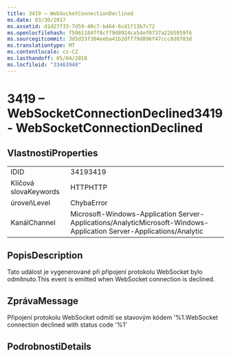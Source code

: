 ```yaml
---
title: 3419 – WebSocketConnectionDeclined
ms.date: 03/30/2017
ms.assetid: d1d27f33-7d59-40c7-b464-6cd1f13b7c72
ms.openlocfilehash: f5061184ff8cff9d8924ca54ef0737a22b5059f6
ms.sourcegitcommit: 3d5d33f384eeba41b2dff79d096f47ccc8d8f03d
ms.translationtype: MT
ms.contentlocale: cs-CZ
ms.lasthandoff: 05/04/2018
ms.locfileid: "33463948"
---
```

# <a name="3419---websocketconnectiondeclined"></a><span data-ttu-id="5c329-102">3419 – WebSocketConnectionDeclined</span><span class="sxs-lookup"><span data-stu-id="5c329-102">3419 - WebSocketConnectionDeclined</span></span>
## <a name="properties"></a><span data-ttu-id="5c329-103">Vlastnosti</span><span class="sxs-lookup"><span data-stu-id="5c329-103">Properties</span></span>  
  
|||  
|-|-|  
|<span data-ttu-id="5c329-104">ID</span><span class="sxs-lookup"><span data-stu-id="5c329-104">ID</span></span>|<span data-ttu-id="5c329-105">3419</span><span class="sxs-lookup"><span data-stu-id="5c329-105">3419</span></span>|  
|<span data-ttu-id="5c329-106">Klíčová slova</span><span class="sxs-lookup"><span data-stu-id="5c329-106">Keywords</span></span>|<span data-ttu-id="5c329-107">HTTP</span><span class="sxs-lookup"><span data-stu-id="5c329-107">HTTP</span></span>|  
|<span data-ttu-id="5c329-108">úroveň</span><span class="sxs-lookup"><span data-stu-id="5c329-108">Level</span></span>|<span data-ttu-id="5c329-109">Chyba</span><span class="sxs-lookup"><span data-stu-id="5c329-109">Error</span></span>|  
|<span data-ttu-id="5c329-110">Kanál</span><span class="sxs-lookup"><span data-stu-id="5c329-110">Channel</span></span>|<span data-ttu-id="5c329-111">Microsoft-Windows-Application Server-Applications/Analytic</span><span class="sxs-lookup"><span data-stu-id="5c329-111">Microsoft-Windows-Application Server-Applications/Analytic</span></span>|  
  
## <a name="description"></a><span data-ttu-id="5c329-112">Popis</span><span class="sxs-lookup"><span data-stu-id="5c329-112">Description</span></span>  
 <span data-ttu-id="5c329-113">Tato událost je vygenerované při připojení protokolu WebSocket bylo odmítnuto.</span><span class="sxs-lookup"><span data-stu-id="5c329-113">This event is emitted when WebSocket connection is declined.</span></span>  
  
## <a name="message"></a><span data-ttu-id="5c329-114">Zpráva</span><span class="sxs-lookup"><span data-stu-id="5c329-114">Message</span></span>  
 <span data-ttu-id="5c329-115">Připojení protokolu WebSocket odmítl se stavovým kódem '%1.</span><span class="sxs-lookup"><span data-stu-id="5c329-115">WebSocket connection declined with status code '%1'</span></span>  
  
## <a name="details"></a><span data-ttu-id="5c329-116">Podrobnosti</span><span class="sxs-lookup"><span data-stu-id="5c329-116">Details</span></span>
